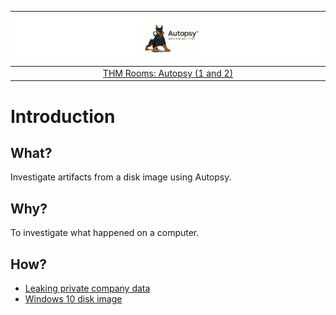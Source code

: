 | ![Autopsy](../../_static/images/autopsy-room-banner.png)
|:--:|
| [THM Rooms: Autopsy (1 and 2)](https://tryhackme.com/room/autopsy2ze0) |

# Introduction

## What?

Investigate artifacts from a disk image using Autopsy.

## Why?

To investigate what happened on a computer.

## How?

* [Leaking private company data](leaky.md)
* [Windows 10 disk image](windows10.md)



